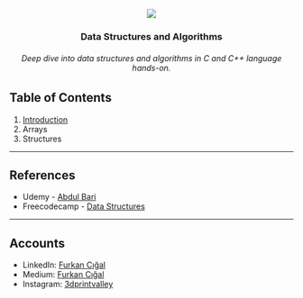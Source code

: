 
<p align="center">

   <img src="https://user-images.githubusercontent.com/71490502/221351883-11f5fb28-8666-4f84-a017-8dd151ddd5b2.png">
  
</p>

<h3 align="center">Data Structures and Algorithms</h3>

<p align="center">
 <h6 align="center">Deep dive into data structures and algorithms in C and C++ language hands-on.</h6>
</p>



## Table of Contents

1.   [Introduction](https://github.com/fcigal/masteringdata/tree/main/01-Introduction) 
2.   Arrays
3.   Structures
<hr />

 ## References
-   Udemy - [Abdul Bari](https://www.udemy.com/course/datastructurescncpp/)
-   Freecodecamp - [Data Structures](https://www.freecodecamp.org/news/tag/data-structures/)
<hr />

##  Accounts

- LinkedIn: [Furkan Cığal](https://www.linkedin.com/in/fcigal/)
- Medium: [Furkan Cığal](https://medium.com/@fcigal)
- Instagram: [3dprintvalley](https://www.instagram.com/3dprintvalley/)
